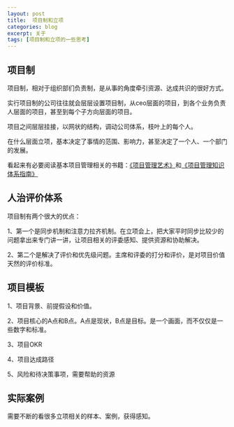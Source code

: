 ```yaml
---
layout: post
title:  项目制和立项
categories: blog
excerpt: 关于
tags: [项目制和立项的一些思考]
---
```


## 项目制

项目制，相对于组织部们负责制，是从事的角度牵引资源、达成共识的很好方式。

实行项目制的公司往往就会层层设置项目制，从ceo层面的项目，到各个业务负责人层面的项目，甚至到每个子方向层面的项目。

项目之间层层挂接，以网状的结构，调动公司体系，枝叶上的每个人。

在什么层面立项，基本决定了事情的范围、影响力，甚至决定了一个人、一个部门的发展。

看起来有必要阅读基本项目管理相关的书籍：<a href="https://book.douban.com/subject/1767188/">《项目管理艺术》</a>和<a href="https://book.douban.com/subject/24697645/">《项目管理知识体系指南》</a>

## 人治评价体系

项目制有两个很大的优点：

1、第一个是同步机制和注意力拉齐机制。在立项会上，把大家平时同步比较少的问题拿出来专门讲一讲，让项目相关的评委感知、提供资源和协助解决。

2、第二个是解决了评价和优先级问题。主席和评委的打分和评价，是对项目价值天然的评价标准。

## 项目模板

1、项目背景、前提假设和价值。

2、项目核心的A点和B点。A点是现状，B点是目标。是一个画面，而不仅仅是一些数字和标准。

3、项目OKR

4、项目达成路径

5、风险和待决策事项，需要帮助的资源

## 实际案例

需要不断的看很多立项相关的样本、案例，获得感知。
